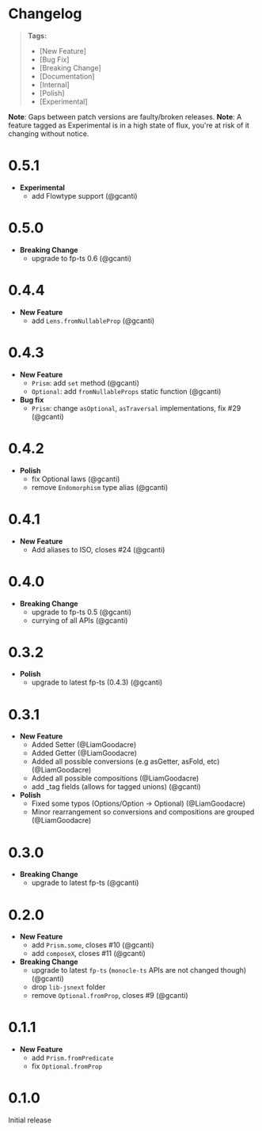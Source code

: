 # Changelog

> **Tags:**
>
> * [New Feature]
> * [Bug Fix]
> * [Breaking Change]
> * [Documentation]
> * [Internal]
> * [Polish]
> * [Experimental]

**Note**: Gaps between patch versions are faulty/broken releases. **Note**: A feature tagged as Experimental is in a
high state of flux, you're at risk of it changing without notice.

# 0.5.1

* **Experimental**
  * add Flowtype support (@gcanti)

# 0.5.0

* **Breaking Change**
  * upgrade to fp-ts 0.6 (@gcanti)

# 0.4.4

* **New Feature**
  * add `Lens.fromNullableProp` (@gcanti)

# 0.4.3

* **New Feature**
  * `Prism`: add `set` method (@gcanti)
  * `Optional`: add `fromNullableProps` static function (@gcanti)
* **Bug fix**
  * `Prism`: change `asOptional`, `asTraversal` implementations, fix #29 (@gcanti)

# 0.4.2

* **Polish**
  * fix Optional laws (@gcanti)
  * remove `Endomorphism` type alias (@gcanti)

# 0.4.1

* **New Feature**
  * Add aliases to ISO, closes #24 (@gcanti)

# 0.4.0

* **Breaking Change**
  * upgrade to fp-ts 0.5 (@gcanti)
  * currying of all APIs (@gcanti)

# 0.3.2

* **Polish**
  * upgrade to latest fp-ts (0.4.3) (@gcanti)

# 0.3.1

* **New Feature**
  * Added Setter (@LiamGoodacre)
  * Added Getter (@LiamGoodacre)
  * Added all possible conversions (e.g asGetter, asFold, etc) (@LiamGoodacre)
  * Added all possible compositions (@LiamGoodacre)
  * add _tag fields (allows for tagged unions) (@gcanti)
* **Polish**
  * Fixed some typos (Options/Option -> Optional) (@LiamGoodacre)
  * Minor rearrangement so conversions and compositions are grouped (@LiamGoodacre)

# 0.3.0

* **Breaking Change**
  * upgrade to latest fp-ts (@gcanti)

# 0.2.0

* **New Feature**
  * add `Prism.some`, closes #10 (@gcanti)
  * add `composeX`, closes #11 (@gcanti)
* **Breaking Change**
  * upgrade to latest `fp-ts` (`monocle-ts` APIs are not changed though) (@gcanti)
  * drop `lib-jsnext` folder
  * remove `Optional.fromProp`, closes #9 (@gcanti)

# 0.1.1

* **New Feature**
  * add `Prism.fromPredicate`
  * fix `Optional.fromProp`

# 0.1.0

Initial release
